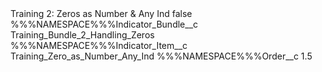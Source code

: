 <?xml version="1.0" encoding="UTF-8"?>
<CustomMetadata xmlns="http://soap.sforce.com/2006/04/metadata" xmlns:xsi="http://www.w3.org/2001/XMLSchema-instance" xmlns:xsd="http://www.w3.org/2001/XMLSchema">
    <label>Training 2: Zeros as Number &amp; Any Ind</label>
    <protected>false</protected>
    <values>
        <field>%%%NAMESPACE%%%Indicator_Bundle__c</field>
        <value xsi:type="xsd:string">Training_Bundle_2_Handling_Zeros</value>
    </values>
    <values>
        <field>%%%NAMESPACE%%%Indicator_Item__c</field>
        <value xsi:type="xsd:string">Training_Zero_as_Number_Any_Ind</value>
    </values>
    <values>
        <field>%%%NAMESPACE%%%Order__c</field>
        <value xsi:type="xsd:double">1.5</value>
    </values>
</CustomMetadata>
